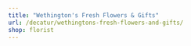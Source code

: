 ```yaml
---
title: "Wethington's Fresh Flowers & Gifts"
url: /decatur/wethingtons-fresh-flowers-and-gifts/
shop: florist
---
```

